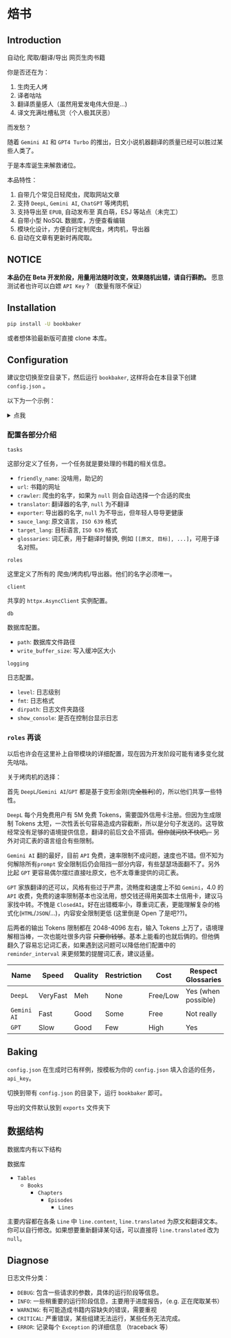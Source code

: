 # 焙书

## Introduction

自动化 爬取/翻译/导出 网页生肉书籍

你是否还在为：

1. 生肉无人烤
2. 译者咕咕
3. 翻译质量感人（虽然用爱发电伟大但是...)
4. 译文充满吐槽私货（个人极其厌恶）

而发愁？

随着 `Gemini AI` 和 `GPT4 Turbo` 的推出，日文小说机器翻译的质量已经可以胜过某些人类了。

于是本库诞生来解救诸位。

本品特性：

1. 自带几个常见日轻爬虫，爬取网站文章
2. 支持 `DeepL`, `Gemini AI`, `ChatGPT` 等烤肉机
3. 支持导出至 `EPUB`, 自动发布至 真白萌，ESJ 等站点（未完工）
4. 自带小型 NoSQL 数据库，方便查看编辑
5. 模块化设计，方便自行定制爬虫，烤肉机，导出器
6. 自动在文章有更新时再爬取。

## NOTICE

**本品仍在 Beta 开发阶段，用量用法随时改变，效果随机出错，请自行斟酌。** 愿意测试者也许可以白嫖 `API Key` ? （数量有限不保证）

## Installation

```bash
pip install -U bookbaker
```

或者想体验最新版可直接 clone 本库。

## Configuration

建议您切换至空目录下，然后运行 `bookbaker`, 这样将会在本目录下创建 `config.json` 。

以下为一个示例：

<details>
  <summary>点我</summary>

```JSON {collapsed}
{
  "version": "1.0.0",
  "tasks": [
    {
      "friendly_name": "TS-Tenshi",
      "url": "https://syosetu.org/novel/333942/",
      "crawler": null,
      "translator": "gpt",
      "exporter": "epub",
      "sauce_lang": "JA",
      "target_lang": "ZH",
      "glossaries": [
        ["ザラキエル", "撒拉琪尔"],
        ["上司", "上司"],
        ["サーヴィトリ", "萨维特丽"]
      ]
    }
  ],
  "roles": [
    {
      "name": "syosetu-com",
      "description": "A crawler for syosetu.com",
      "classname": "SyosetuComCrawler",
      "modulename": "bookbaker.roles.syosetu_com"
    },
    {
      "name": "deepl",
      "description": "DeepL Translator",
      "skip_translated": true,
      "backend": {
        "api_key": "",
        "use_pro": false,
        "free_host": "api-free.deepl.com",
        "pro_host": "api.deepl.com",
        "proxy": null,
        "retries": 3,
        "timeout": 10.0
      },
      "classname": "DeepLTranslator",
      "modulename": "bookbaker.roles.deepl"
    },
    {
      "name": "gemini",
      "description": "A translator for gemini.com",
      "max_retries": 10,
      "max_tokens": null,
      "remind_interval": 3,
      "skip_translated": false,
      "max_reply_tokens": null,
      "backend": {
        "model": "models\/gemini-pro",
        "api_key": "",
        "api_host": "generativelanguage.googleapis.com",
        "comp_tokens": 4096.0,
        "stop": null,
        "temperature": 0.5,
        "top_p": null,
        "top_k": null,
        "tools": null,
        "tool_choice": "auto",
        "safety_settings": [
          {
            "category": "HARM_CATEGORY_HARASSMENT",
            "threshold": "BLOCK_NONE",
            "probability": null
          },
          {
            "category": "HARM_CATEGORY_HATE_SPEECH",
            "threshold": "BLOCK_NONE",
            "probability": null
          },
          {
            "category": "HARM_CATEGORY_SEXUALLY_EXPLICIT",
            "threshold": "BLOCK_NONE",
            "probability": null
          },
          {
            "category": "HARM_CATEGORY_DANGEROUS_CONTENT",
            "threshold": "BLOCK_NONE",
            "probability": null
          }
        ],
        "proxy": null,
        "timeout": null
      },
      "classname": "GeminiTranslator",
      "modulename": "bookbaker.roles.gemini"
    },
    {
      "name": "epub",
      "description": "EPUB Exporter",
      "classname": "EpubExporter",
      "modulename": "bookbaker.roles.epub"
    }
  ],
  "client": {
    "user_agent": "Mozilla\/5.0 (X11; Linux x86_64) AppleWebKit\/537.36 (KHTML, like Gecko) Chrome\/121.0.0.0 Safari\/537.36",
    "timeout": 60.0,
    "proxy": null,
    "max_retries": 6,
    "trust_env": true
  },
  "db": {
    "path": "db.json",
    "write_buffer_size": 0
  },
  "logging": {
    "level": "DEBUG",
    "fmt": "%(asctime)s - %(levelname)s - %(message)s",
    "dirpath": "logs",
    "show_console": true
  }
}
```

</details>

### 配置各部分介绍

`tasks`

这部分定义了任务，一个任务就是要处理的书籍的相关信息。

- `friendly_name`: 没啥用，助记的
- `url`: 书籍的网址
- `crawler`: 爬虫的名字，如果为 `null` 则会自动选择一个合适的爬虫
- `translator`: 翻译器的名字, `null` 为不翻译
- `exporter`: 导出器的名字, `null` 为不导出，但年轻人导导更健康
- `sauce_lang`: 原文语言，`ISO 639` 格式
- `target_lang`: 目标语言, `ISO 639` 格式
- `glossaries`: 词汇表，用于翻译时替换, 例如 `[[原文, 目标], ...]`，可用于译名对照。

`roles`

这里定义了所有的 爬虫/烤肉机/导出器。他们的名字必须唯一。

`client`

共享的 `httpx.AsyncClient` 实例配置。

`db`

数据库配置。

- `path`: 数据库文件路径
- `write_buffer_size`: 写入缓冲区大小

`logging`

日志配置。

- `level`: 日志级别
- `fmt`: 日志格式
- `dirpath`: 日志文件夹路径
- `show_console`: 是否在控制台显示日志

### `roles` 再谈

以后也许会在这里补上自带模块的详细配置，现在因为开发阶段可能有诸多变化就先咕咕。

关于烤肉机的选择：

首先 `DeepL`/`Gemini AI`/`GPT` 都是基于变形金刚(~~完全胜利~~)的，所以他们共享一些特性。

`DeepL` 每个月免费用户有 5M 免费 Tokens，需要国外信用卡注册。但因为生成限制 Tokens 太短，一次性丢长句容易造成内容截断，所以是分句子发送的。这导致经常没有足够的语境提供信息，翻译的前后文会不搭调。~~但你就问快不快吧。~~ 另外对词汇表的语言组合有些限制。

`Gemini AI` 翻的最好，目前 `API` 免费，速率限制不成问题，速度也不错。但不知为何解除所有`prompt` 安全限制后仍会阻挡一部分内容，有些瑟瑟场面翻不了。另外比起 `GPT` 更容易偶尔摆烂直接吐原文，也不太尊重提供的词汇表。

`GPT` 家族翻译的还可以，风格有些过于严肃，流畅度和速度上不如 `Gemini`，4.0 的 `API` 收费，免费的速率限制基本也没法用，想交钱还得用美国本土信用卡，建议马家找中转。不愧是 `ClosedAI`。好在出错概率小，尊重词汇表，更能理解复杂的格式化(`HTML`/`JSON`/...)，内容安全限制更低 (这里倒是 Open 了是吧??)。

后两者的输出 Tokens 限制都在 2048-4096 左右，输入 Tokens 上万了，语境理解相当棒，一次也能吐很多内容 ~~只要你钱够~~。基本上能看的也就后俩的。但他俩翻久了容易忘记词汇表，如果遇到这问题可以降低他们配置中的 `reminder_interval` 来更频繁的提醒词汇表，建议适量。

| Name        | Speed    | Quality | Restriction | Cost     | Respect Glossaries  |
| ----------- | -------- | ------- | ----------- | -------- | ------------------- |
| `DeepL`     | VeryFast | Meh     | None        | Free/Low | Yes (when possible) |
| `Gemini AI` | Fast     | Good    | Some        | Free     | Not really          |
| `GPT`       | Slow     | Good    | Few         | High     | Yes                 |

## Baking

`config.json` 在生成时已有样例，按模板为你的 `config.json` 填入合适的任务，`api_key`。

切换到带有 `config.json` 的目录下，运行 `bookbaker` 即可。

导出的文件默认放到 `exports` 文件夹下

## 数据结构

数据库内有以下结构

数据库

- `Tables`
  - `Books`
    - `Chapters`
      - `Episodes`
        - `Lines`

主要内容都在各条 `Line` 中 `line.content`, `line.translated` 为原文和翻译文本。你可以自行修改。如果想要重新翻译某句话，可以直接将 `line.translated` 改为 `null`。

## Diagnose

日志文件分类：

- `DEBUG`: 包含一些请求的参数，具体的运行阶段等信息。
- `INFO`: 一些稍重要的运行阶段信息，主要用于进度报告，（e.g. 正在爬取某书）
- `WARNING`: 有可能造成书籍内容缺失的错误，需要重视
- `CRITICAL`: 严重错误，某些组建无法运行，某些任务无法完成。
- `ERROR`: 记录每个 `Exception` 的详细信息 （traceback 等）
